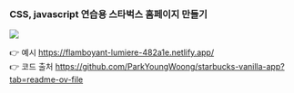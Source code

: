 ### CSS, javascript 연습용 스타벅스 홈페이지 만들기
<img src="https://github.com/NewJiSoo/starbucks-vanilla-js/assets/135521917/30b9314e-823d-4d71-bb2f-093f3614c194">

👉 예시 https://flamboyant-lumiere-482a1e.netlify.app/ <br>
👉 코드 출처 https://github.com/ParkYoungWoong/starbucks-vanilla-app?tab=readme-ov-file
